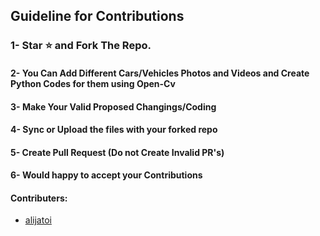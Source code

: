 ## Guideline for Contributions

### 1- Star :star: and Fork The Repo.


#### 2- You Can Add Different Cars/Vehicles Photos and Videos and Create Python Codes for them using Open-Cv 

#### 3- Make Your Valid Proposed Changings/Coding 

#### 4- Sync or Upload the files with your forked repo

#### 5- Create Pull Request (Do not Create Invalid PR's)

#### 6- Would happy to accept your Contributions


#### Contributers:

- [alijatoi](https://github.com/alijatoi)
